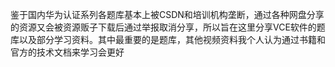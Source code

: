 鉴于国内华为认证系列各题库基本上被CSDN和培训机构垄断，通过各种网盘分享的资源又会被资源贩子下载后通过举报取消分享，所以旨在这里分享VCE软件的题库以及部分学习资料。其中最重要的是题库，其他视频资料我个人认为通过书籍和官方的技术文档来学习会更好
